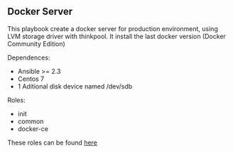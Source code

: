 ## Docker Server

This playbook create a docker server for production environment, using LVM storage driver with thinkpool.
It install the last docker version (Docker Community Edition)

Dependences:

* Ansible >= 2.3
* Centos 7 
* 1 Aditional disk device named /dev/sdb 

Roles:

* init
* common
* docker-ce

These roles can be found [here](https://github.com/jenciso/roles.git)


